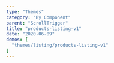 ```yaml
---
type: "Themes"
category: "By Component"
parent: "ScrollTrigger"
title: "products-listing-v1"
date: "2020-06-09"
demos: [
  "themes/listing/products-listing-v1"
]
---
```

